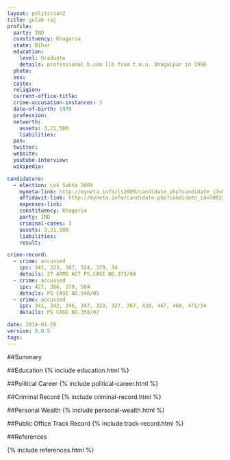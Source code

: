```yaml
---
layout: politician2
title: gulab raj
profile: 
  party: IND
  constituency: Khagaria
  state: Bihar
  education: 
    level: Graduate
    details: professional b.com llb from t.m.u. bhagalpur in 1998
  photo: 
  sex: 
  caste: 
  religion: 
  current-office-title: 
  crime-accusation-instances: 3
  date-of-birth: 1979
  profession: 
  networth: 
    assets: 3,21,500
    liabilities: 
  pan: 
  twitter: 
  website: 
  youtube-interview: 
  wikipedia: 

candidature: 
  - election: Lok Sabha 2009
    myneta-link: http://myneta.info/ls2009/candidate.php?candidate_id=5002
    affidavit-link: http://myneta.info/candidate.php?candidate_id=5002&scan=original
    expenses-link: 
    constituency: Khagaria 
    party: IND
    criminal-cases: 3
    assets: 3,21,500
    liabilities: 
    result:  

crime-record: 
  - crime: accussed
    ipc: 341, 323, 307, 324, 379, 34
    details: 27 ARMS ACT PS.CASE NO.373/04 
  - crime: accussed
    ipc: 427, 386, 379, 504
    details: PS CASE NO.546/05 
  - crime: accussed
    ipc: 341, 342, 346, 347, 323, 327, 367, 420, 467, 468, 471/34
    details: PS CASE NO.358/07 

date: 2014-01-28
version: 0.0.5
tags: 
---
```

##Summary


##Education
{% include education.html %}


##Political Career
{% include political-career.html %}


##Criminal Record
{% include criminal-record.html %}


##Personal Wealth
{% include personal-wealth.html %}


##Public Office Track Record
{% include track-record.html %}


##References


{% include references.html %}